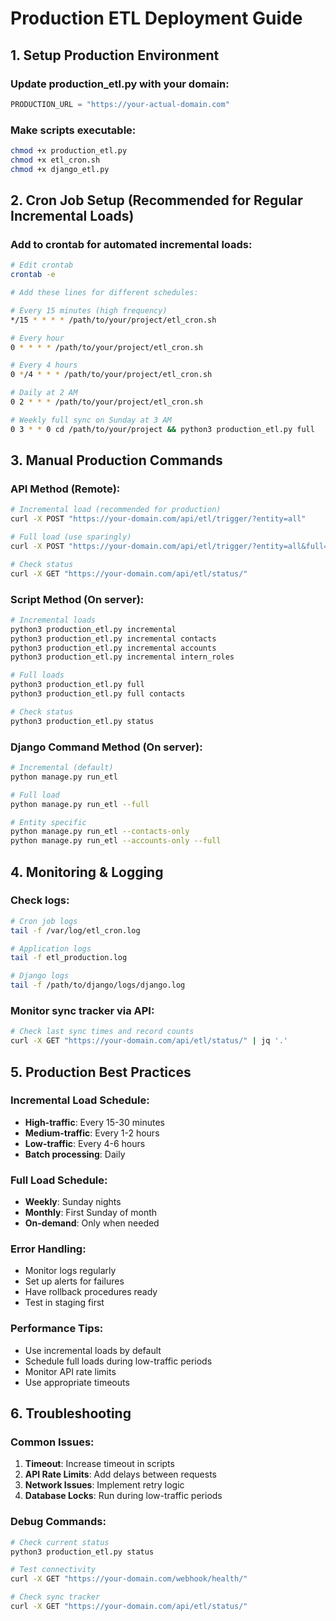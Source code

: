 # Production ETL Deployment Guide

## 1. Setup Production Environment

### Update production_etl.py with your domain:
```python
PRODUCTION_URL = "https://your-actual-domain.com"
```

### Make scripts executable:
```bash
chmod +x production_etl.py
chmod +x etl_cron.sh
chmod +x django_etl.py
```

## 2. Cron Job Setup (Recommended for Regular Incremental Loads)

### Add to crontab for automated incremental loads:
```bash
# Edit crontab
crontab -e

# Add these lines for different schedules:

# Every 15 minutes (high frequency)
*/15 * * * * /path/to/your/project/etl_cron.sh

# Every hour
0 * * * * /path/to/your/project/etl_cron.sh

# Every 4 hours  
0 */4 * * * /path/to/your/project/etl_cron.sh

# Daily at 2 AM
0 2 * * * /path/to/your/project/etl_cron.sh

# Weekly full sync on Sunday at 3 AM
0 3 * * 0 cd /path/to/your/project && python3 production_etl.py full
```

## 3. Manual Production Commands

### API Method (Remote):
```bash
# Incremental load (recommended for production)
curl -X POST "https://your-domain.com/api/etl/trigger/?entity=all"

# Full load (use sparingly)
curl -X POST "https://your-domain.com/api/etl/trigger/?entity=all&full=true"

# Check status
curl -X GET "https://your-domain.com/api/etl/status/"
```

### Script Method (On server):
```bash
# Incremental loads
python3 production_etl.py incremental
python3 production_etl.py incremental contacts
python3 production_etl.py incremental accounts
python3 production_etl.py incremental intern_roles

# Full loads
python3 production_etl.py full
python3 production_etl.py full contacts

# Check status
python3 production_etl.py status
```

### Django Command Method (On server):
```bash
# Incremental (default)
python manage.py run_etl

# Full load
python manage.py run_etl --full

# Entity specific
python manage.py run_etl --contacts-only
python manage.py run_etl --accounts-only --full
```

## 4. Monitoring & Logging

### Check logs:
```bash
# Cron job logs
tail -f /var/log/etl_cron.log

# Application logs
tail -f etl_production.log

# Django logs
tail -f /path/to/django/logs/django.log
```

### Monitor sync tracker via API:
```bash
# Check last sync times and record counts
curl -X GET "https://your-domain.com/api/etl/status/" | jq '.'
```

## 5. Production Best Practices

### Incremental Load Schedule:
- **High-traffic**: Every 15-30 minutes
- **Medium-traffic**: Every 1-2 hours  
- **Low-traffic**: Every 4-6 hours
- **Batch processing**: Daily

### Full Load Schedule:
- **Weekly**: Sunday nights
- **Monthly**: First Sunday of month
- **On-demand**: Only when needed

### Error Handling:
- Monitor logs regularly
- Set up alerts for failures
- Have rollback procedures ready
- Test in staging first

### Performance Tips:
- Use incremental loads by default
- Schedule full loads during low-traffic periods
- Monitor API rate limits
- Use appropriate timeouts

## 6. Troubleshooting

### Common Issues:
1. **Timeout**: Increase timeout in scripts
2. **API Rate Limits**: Add delays between requests
3. **Network Issues**: Implement retry logic
4. **Database Locks**: Run during low-traffic periods

### Debug Commands:
```bash
# Check current status
python3 production_etl.py status

# Test connectivity
curl -X GET "https://your-domain.com/webhook/health/"

# Check sync tracker
curl -X GET "https://your-domain.com/api/etl/status/"
```
